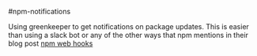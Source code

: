 #npm-notifications

Using greenkeeper to get notifications on package updates. This is easier than using a slack bot or any of the other ways that npm mentions in their blog post [npm web hooks](http://blog.npmjs.org/post/145260155635/introducing-hooks-get-notifications-of-npm)


